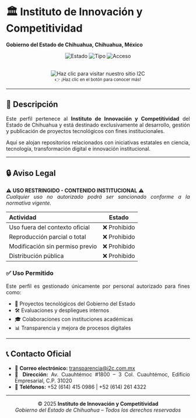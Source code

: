 # 🏛️ Instituto de Innovación y Competitividad  
**Gobierno del Estado de Chihuahua, Chihuahua, México**

<div align="center">

![Estado](https://img.shields.io/badge/Perfil-Institucional-blue)
![Tipo](https://img.shields.io/badge/Uso-Gubernamental-red)
![Acceso](https://img.shields.io/badge/Acceso-Restringido-yellow)

<br>

<a href="https://i2c.com.mx/" target="_blank" style="text-decoration:none;">
    <img src="https://img.shields.io/badge/🚀%20Visita%20nuestro%20sitio%20I2C-00bfae?style=for-the-badge&logo=google-chrome&logoColor=white" alt="Haz clic para visitar nuestro sitio I2C">
</a>
<br>
<sub>👉 ¡Haz clic en el botón para conocer más!</sub>

</div>

---

<div align="justify">

## 📌 Descripción

Este perfil pertenece al **Instituto de Innovación y Competitividad** del Estado de Chihuahua y está destinado exclusivamente al desarrollo, gestión y publicación de proyectos tecnológicos con fines institucionales.

Aquí se alojan repositorios relacionados con iniciativas estatales en ciencia, tecnología, transformación digital e innovación institucional.

---

## 🔒 Aviso Legal

⚠️ **USO RESTRINGIDO - CONTENIDO INSTITUCIONAL** ⚠️  
*Cualquier uso no autorizado podrá ser sancionado conforme a la normativa vigente.*

</div>

<div align="center">

<table>
  <thead>
    <tr>
      <th align="left">Actividad</th>
      <th align="center">Estado</th>
    </tr>
  </thead>
  <tbody>
    <tr>
      <td>Uso fuera del contexto oficial</td>
      <td align="center">❌ Prohibido</td>
    </tr>
    <tr>
      <td>Reproducción parcial o total</td>
      <td align="center">❌ Prohibido</td>
    </tr>
    <tr>
      <td>Modificación sin permiso previo</td>
      <td align="center">❌ Prohibido</td>
    </tr>
    <tr>
      <td>Distribución pública</td>
      <td align="center">❌ Prohibido</td>
    </tr>
  </tbody>
</table>

</div>

<div align="justify">

### ✅ Uso Permitido

Este perfil es gestionado únicamente por personal autorizado para fines como:

- 🚀 Proyectos tecnológicos del Gobierno del Estado  
- 🛠️ Evaluaciones y despliegues internos  
- 🎓 Colaboraciones con instituciones académicas  
- 📊 Transparencia y mejora de procesos digitales

---

## 📞 Contacto Oficial

- 📧 **Correo electrónico:** transparencia@i2c.com.mx  
- 📍 **Dirección:** Av. Cuauhtémoc #1800 – 3 Col. Cuauhtémoc, Edificio Empresarial, C.P. 31020  
- 📱 **Teléfonos:** +52 (614) 415 0986 | +52 (614) 261 4322  

</div>

---

<div align="center">

© 2025 **Instituto de Innovación y Competitividad**  
*Gobierno del Estado de Chihuahua – Todos los derechos reservados*

</div>
